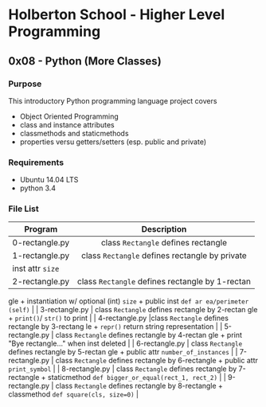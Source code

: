 # Holberton School - Higher Level Programming
## 0x08 - Python (More Classes)

### Purpose
This introductory Python programming language project covers
* Object Oriented Programming
* class and instance attributes
* classmethods and staticmethods
* properties versu getters/setters (esp. public and private)

### Requirements
* Ubuntu 14.04 LTS
* python 3.4

### File List
| Program         | Description |
|  --------------- |:--------------------------------------------------------:|
| 0-rectangle.py | class `Rectangle` defines rectangle |
| 1-rectangle.py | class `Rectangle` defines rectangle by private 
inst attr `size` |
| 2-rectangle.py | class `Rectangle` defines rectangle by 1-rectan
gle + instantiation w/ optional (int) `size` + public inst `def ar
ea/perimeter (self)` |
| 3-rectangle.py | class `Rectangle` defines rectangle by 2-rectan
gle + `print()`/ `str()` to print |
| 4-rectangle.py |class `Rectangle` defines rectangle by 3-rectang
le + `repr()` return string representation |
| 5-rectangle.py | class `Rectangle` defines rectangle by 4-rectan
gle + print "Bye rectangle..." when inst deleted |
| 6-rectangle.py | class `Rectangle` defines rectangle by 5-rectan
gle + public attr `number_of_instances` |
| 7-rectangle.py | class `Rectangle` defines rectangle by 6-rectangle + public attr `print_symbol` |
| 8-rectangle.py | class `Rectangle` defines rectangle by 7-rectangle + staticmethod `def bigger_or_equal(rect_1, rect_2)` |
| 9-rectangle.py | class `Rectangle` defines rectangle by 8-rectangle + classmethod `def square(cls, size=0)` |